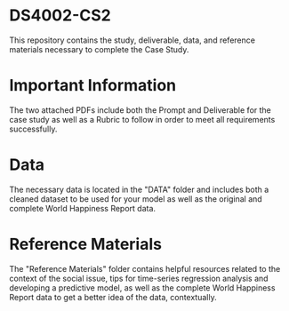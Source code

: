 # DS4002-CS2
This repository contains the study, deliverable, data, and reference materials necessary to complete the Case Study.
# Important Information
The two attached PDFs include both the Prompt and Deliverable for the case study as well as a Rubric to follow in order to meet all requirements successfully.
# Data
The necessary data is located in the "DATA" folder and includes both a cleaned dataset to be used for your model as well as the original and complete World Happiness Report data.
# Reference Materials
The "Reference Materials" folder contains helpful resources related to the context of the social issue, tips for time-series regression analysis and developing a predictive model, as well as the complete World Happiness Report data to get a better idea of the data, contextually.
